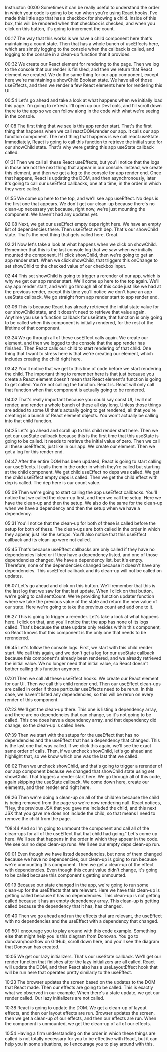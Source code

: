 Instructor: 00:00 Sometimes it can be really useful to understand the order in which your code is going to be run when you're using React hooks. I've made this little app that has a checkbox for showing a child. Inside of this box, this will be rendered when that checkbox is checked, and when you click on this button, it's going to increment the count.

00:17 The way that this works is we have a child component here that's maintaining a count state. Then that has a whole bunch of useEffects here, which are simply logging to the console when the callback is called, and logging to the console in a clean-up function that it provides.

00:32 We create our React element for rendering to the page. Then we log to the console that our render is finished, and then we return that React element we created. We do the same thing for our app component, except here we're maintaining a showChild Boolean state. We have all of those useEffects, and then we render a few React elements here for rendering this UI.

00:54 Let's go ahead and take a look at what happens when we initially load this page. I'm going to refresh. I'll open up our DevTools, and I'll scroll down there to the app so we can follow along in the code with what we're seeing in the console.

01:08 The first thing that we see is this app render start. That's the first thing that happens when we call reactDOM.render our app. It calls our app function component. The next thing that happens is we call react.useState. Immediately, React is going to call this function to retrieve the initial state for our showChild state. That's why were getting this app useState callback called.

01:31 Then we call all these React useEffects, but you'll notice that the logs in those are not the next thing that appear in our console. Instead, we create this element, and then we get a log to the console for app render end. Once that happens, React is updating the DOM, and then asynchronously, later it's going to call our useEffect callbacks, one at a time, in the order in which they were called.

01:55 We come up here to the top, and we'll see app useEffect. No deps is the first one that appears. We don't get our clean-up because there's no clean-up necessary yet because, right now, we're just mounting the component. We haven't had any updates yet.

02:08 Next, we get our useEffect empty deps right here. We have an empty list of dependencies there. Then useEffect with dep. That's our showChild state. That's the next thing that gets called here. Great.

02:21 Now let's take a look at what happens when we click on showChild. Remember that this is the last console log that we saw when we initially mounted the component. If I click showChild, then we're going to get an app render start. When we click showChild, that triggers this onChange to set showChild to the checked value of our checkbox input.

02:44 This set showChild is going to trigger a rerender of our app, which is why we get our app render start. We'll come up here to the top again. We'll say app render start, and we'll go through all of this code just like we had at the previous render, except this time you'll notice we don't have an app useState callback. We go straight from app render start to app render end.

03:06 This is because React has already retrieved the initial state value for our showChild state, and it doesn't need to retrieve that value again. Anytime you use a function callback for useState, that function is only going to be called when this component is initially rendered, for the rest of the lifetime of that component.

03:24 We go through all of these useEffect calls again. We create our element, and then we logged to the console that the app render has finished. Then React calls our child to start rendering of that child. One thing that I want to stress here is that we're creating our element, which includes creating the child right here.

03:42 You'll notice that we get to this line of code before we start rendering the child. The important thing to remember here is that just because you create a React element doesn't mean that React element's function is going to get called. You're not calling the function. React is. React will only call that function when that component is actually going to be rendered.

04:02 That's really important because you could say const UI, I will not render, and render a whole bunch of these all day long. Unless those things are added to some UI that's actually going to get rendered, all that you're creating is a bunch of React element objects. You won't actually be calling into that child function.

04:25 Let's go ahead and scroll up to this child render start here. Then we get our useState callback because this is the first time that this useState is going to be called. It needs to retrieve the initial value of zero. Then we call all these useEffects, just like in our app. We create our element. Then we get a log for this render end.

04:47 After the entire DOM has been updated, React is going to start calling our useEffects. It calls them in the order in which they're called but starting at the child component. We get child useEffect no deps was called. We get the child useEffect empty deps is called. Then we get the child effect with dep is called. The dep here is our count value.

05:09 Then we're going to start calling the app useEffect callbacks. You'll notice that we called the clean-up first, and then we call the setup. Here we have the clean-up and then the setup. We also do the same for the clean-up when we have a dependency and then the setup when we have a dependency.

05:31 You'll notice that the clean-up for both of these is called before the setup for both of these. The clean-ups are both called in the order in which they appear, just like the setups. You'll also notice that this useEffect callback and its clean-up were not called.

05:45 That's because useEffect callbacks are only called if they have no dependencies listed or if they have a dependency listed, and one of those dependencies changed. We have a dependency list, but it's empty. Therefore, none of the dependencies changed because it doesn't have any dependencies. This useEffect callback and its clean-up will not be called on updates.

06:07 Let's go ahead and click on this button. We'll remember that this is the last log that we saw for that last update. When I click on that button, we're going to call sentCount. We're providing function updater function where we take the previous value of the state and return the new value of our state. Here we're going to take the previous count and add one to it.

06:27 This is going to trigger a rerender. Let's take a look at what happens here. I click on that, and you'll notice that the app has none of its logs called. That's because the state update only resides within this component, so React knows that this component is the only one that needs to be rerendered.

06:45 Let's follow the console logs. First, we start with this child render start. We call this again, and we don't get a log for our useState callback because this component's already been rendered, and we already retrieved the initial value. We no longer need that initial value, so React doesn't bother calling this function anymore.

07:01 Then we call all these useEffect hooks. We create our React element for our UI. Then we call this child render end. Then our useEffect clean-ups are called in order if those particular useEffects need to be rerun. In this case, we haven't listed any dependencies, so this will be rerun on every render of this component.

07:23 We'll get the clean-up there. This one is listing a dependency array, and there are no dependencies that can change, so it's not going to be called. This one does have a dependency array, and that dependency did change, so the clean-up is called here.

07:39 Then we start with the setups for the useEffect that has no dependencies and the useEffect that has a dependency that changed. This is the last one that was called. If we click this again, we'll see the exact same order of calls. Then, if we uncheck showChild, let's go ahead and highlight that, so we know which one was the last that we called.

08:02 Then we uncheck showChild, and that's going to trigger a rerender of our app component because we changed that showChild state using set showChild. That triggers a render start here. We go through all of this code, again skipping the useState callback. We come down here, create our elements, and then render end right here.

08:26 Then we're doing a clean-up on all of the children because the child is being removed from the page so we're now rendering null. React notices, "Hey, the previous JSX that you gave me included the child, and this next JSX that you gave me does not include the child, so that means I need to remove the child from the page.

"08:44 And so I'm going to unmount the component and call all of the clean-ups for all of the useEffect that that child had going." Let's come up here. We'll see that happens in the order in which they appear in the code. We see our no deps clean-up runs. We'll see our empty deps clean-up run.

09:01 Even though we have listed dependencies, but none of them changed because we have no dependencies, our clean-up is going to run because we're unmounting this component. Then we get a clean-up of the effect with dependencies. Even though this count value didn't change, it's going to be called because this component's getting unmounted.

09:19 Because our state changed in the app, we're going to run some clean-up for the useEffects that are relevant. Here we have this clean-up is getting called because it has no dependencies. This clean-up is not getting called because it has an empty dependency array. This clean-up is getting called because the dependency that it has, has changed.

09:40 Then we go ahead and run the effects that are relevant, the useEffect with no dependencies and the useEffect with a dependency that changed.

09:50 I encourage you to play around with this code example. Something else that might help you is this diagram from Donovan. You go to donovan/hookflow on GitHub, scroll down here, and you'll see the diagram that Donovan has created.

10:05 We get our lazy initializers. That's our useState callback. We'll get our render function that finishes after the lazy initializers are all called. React will update the DOM, and then React also has a useLayoutEffect hook that will be run here that operates pretty similarly to the useEffect.

10:23 The browser updates the screen based on the updates to the DOM that React made. Then our effects are going to be called. This is exactly what we observed in our example. When there's a state update, we get our render called. Our lazy initializers are not called.

10:38 React is going to update the DOM. We get a clean-up of layout effects, and then our layout effects are run. Browser updates the screen, then we get a clean-up of our effects, and then our effects are run. When the component is unmounted, we get the clean-up of all of our effects.

10:54 Having a firm understanding on the order in which these things are called is not totally necessary for you to be effective with React, but it can help you in some situations, so I encourage you to play around with this.


